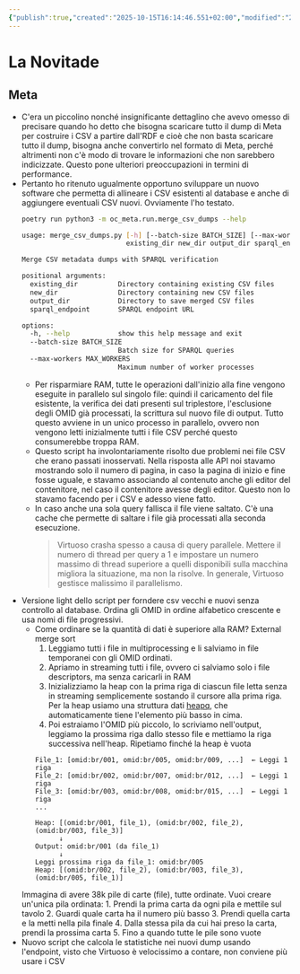 ```yaml
---
{"publish":true,"created":"2025-10-15T16:14:46.551+02:00","modified":"2025-06-10T12:00:00.000+02:00","cssclasses":""}
---
```



# La Novitade

## Meta

- C'era un piccolino nonché insignificante dettaglino che avevo omesso di precisare quando ho detto che bisogna scaricare tutto il dump di Meta per costruire i CSV a partire dall'RDF e cioè che non basta scaricare tutto il dump, bisogna anche convertirlo nel formato di Meta, perché altrimenti non c'è modo di trovare le informazioni che non sarebbero indicizzate. Questo pone ulteriori preoccupazioni in termini di performance.
- Pertanto ho ritenuto ugualmente opportuno sviluppare un nuovo software che permetta di allineare i CSV esistenti al database e anche di aggiungere eventuali CSV nuovi. Ovviamente l'ho testato.
	```bash
	poetry run python3 -m oc_meta.run.merge_csv_dumps --help
	
	usage: merge_csv_dumps.py [-h] [--batch-size BATCH_SIZE] [--max-workers MAX_WORKERS]
	                          existing_dir new_dir output_dir sparql_endpoint
	
	Merge CSV metadata dumps with SPARQL verification
	
	positional arguments:
	  existing_dir          Directory containing existing CSV files
	  new_dir               Directory containing new CSV files
	  output_dir            Directory to save merged CSV files
	  sparql_endpoint       SPARQL endpoint URL
	
	options:
	  -h, --help            show this help message and exit
	  --batch-size BATCH_SIZE
	                        Batch size for SPARQL queries
	  --max-workers MAX_WORKERS
	                        Maximum number of worker processes
	```
	- Per risparmiare RAM, tutte le operazioni dall'inizio alla fine vengono eseguite in parallelo sul singolo file: quindi il caricamento del file esistente, la verifica dei dati presenti sul triplestore, l'esclusione degli OMID già processati, la scrittura sul nuovo file di output. Tutto questo avviene in un unico processo in parallelo, ovvero non vengono letti inizialmente tutti i file CSV perché questo consumerebbe troppa RAM.
	- Questo script ha involontariamente risolto due problemi nei file CSV che erano passati inosservati. Nella risposta alle API noi stavamo mostrando solo il numero di pagina, in caso la pagina di inizio e fine fosse uguale, e stavamo associando al contenuto anche gli editor del contenitore, nel caso il contenitore avesse degli editor. Questo non lo stavamo facendo per i CSV e adesso viene fatto.
	- In caso anche una sola query fallisca il file viene saltato. C'è una cache che permette di saltare i file già processati alla seconda esecuzione.
	  >Virtuoso crasha spesso a causa di query parallele. Mettere il numero di thread per query a 1 e impostare un numero massimo di thread superiore a quelli disponibili sulla macchina migliora la situazione, ma non la risolve. In generale, Virtuoso gestisce malissimo il parallelismo.
- Versione light dello script per forndere csv vecchi e nuovi senza controllo al database. Ordina gli OMID in ordine alfabetico crescente e usa nomi di file progressivi.
	- Come ordinare se la quantità di dati è superiore alla RAM? External merge sort
		1. Leggiamo tutti i file in multiprocessing e li salviamo in file temporanei con gli OMID ordinati.
		2. Apriamo in streaming tutti i file, ovvero ci salviamo solo i file descriptors, ma senza caricarli in RAM
		3. Inizializziamo la heap con la prima riga di ciascun file letta senza in streaming semplicemente sostando il cursore alla prima riga. Per la heap usiamo una struttura dati [heapq](https://docs.python.org/3/library/heapq.html), che automaticamente tiene l'elemento più basso in cima.
		4. Poi estraiamo l'OMID più piccolo, lo scriviamo nell'output, leggiamo la prossima riga dallo stesso file e mettiamo la riga successiva nell'heap. Ripetiamo finché la heap è vuota
		```
		File_1: [omid:br/001, omid:br/005, omid:br/009, ...]  ← Leggi 1 riga
		File_2: [omid:br/002, omid:br/007, omid:br/012, ...]  ← Leggi 1 riga  
		File_3: [omid:br/003, omid:br/008, omid:br/015, ...]  ← Leggi 1 riga
		...
		
		Heap: [(omid:br/001, file_1), (omid:br/002, file_2), (omid:br/003, file_3)]
		      ↓
		Output: omid:br/001 (da file_1)
		      ↓ 
		Leggi prossima riga da file_1: omid:br/005
		Heap: [(omid:br/002, file_2), (omid:br/003, file_3), (omid:br/005, file_1)]
		```
	Immagina di avere 38k pile di carte (file), tutte ordinate. Vuoi creare un'unica pila ordinata:
		1. Prendi la prima carta da ogni pila e mettile sul tavolo
		2. Guardi quale carta ha il numero più basso
		3. Prendi quella carta e la metti nella pila finale
		4. Dalla stessa pila da cui hai preso la carta, prendi la prossima carta
		5. Fino a quando tutte le pile sono vuote
- Nuovo script che calcola le statistiche nei nuovi dump usando l'endpoint, visto che Virtuoso è velocissimo a contare, non conviene più usare i CSV